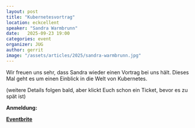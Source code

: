 ```yaml
---
layout: post
title: "Kubernetesvortrag"
location: eckcellent
speaker: "Sandra Warmbrunn"
date:   2025-09-23 19:00
categories: event
organizer: JUG
author: gerrit
image: "/assets/articles/2025/sandra-warmbrunn.jpg"
---
```

Wir freuen uns sehr, dass Sandra wieder einen Vortrag bei uns hält.
Dieses Mal geht es um einen Einblick in die Welt von Kubernetes.

(weitere Details folgen bald, aber klickt Euch schon ein Ticket, bevor es zu spät ist)

**Anmeldung:**

[**Eventbrite**](https://www.eventbrite.de/e/einblick-in-kubernetes-tickets-1671225794339?aff=oddtdtcreator)
